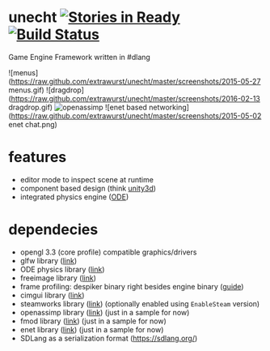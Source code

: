 unecht [![Stories in Ready](https://badge.waffle.io/Extrawurst/unecht.png?label=ready&title=Ready)](https://waffle.io/Extrawurst/unecht) [![Build Status](https://travis-ci.org/Extrawurst/unecht.svg)](https://travis-ci.org/Extrawurst/unecht)
===

Game Engine Framework written in #dlang

![menus](https://raw.github.com/extrawurst/unecht/master/screenshots/2015-05-27 menus.gif)
![dragdrop](https://raw.github.com/extrawurst/unecht/master/screenshots/2016-02-13 dragdrop.gif)
![openassimp](https://raw.github.com/extrawurst/unecht/master/screenshots/2015-05-01.png)
![enet based networking](https://raw.github.com/extrawurst/unecht/master/screenshots/2015-05-02 enet chat.png)

# features

* editor mode to inspect scene at runtime
* component based design (think [unity3d](http://unity3d.com/))
* integrated physics engine ([ODE](http://ode-wiki.org))

# dependecies

* opengl 3.3 (core profile) compatible graphics/drivers
* glfw library ([link](http://www.glfw.org/))
* ODE physics library ([link](http://ode-wiki.org/wiki/index.php?title=Manual:_Install_and_Use))
* freeimage library ([link](http://freeimage.sourceforge.net/))
* frame profiling: despiker binary right besides engine binary ([guide](despiker_guide.md))
* cimgui library ([link](https://github.com/Extrawurst/cimgui))
* steamworks library ([link](https://github.com/Extrawurst/DerelitSteamworks)) (optionally enabled using `EnableSteam` version)
* openassimp library ([link](http://assimp.sourceforge.net/)) (just in a sample for now)
* fmod library ([link](http://www.fmod.org/download/#StudioAPI)) (just in a sample for now)
* enet library ([link](http://enet.bespin.org/)) (just in a sample for now)
* SDLang as a serialization format (https://sdlang.org/)
